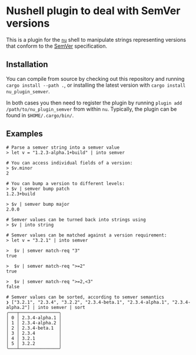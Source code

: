 # Nushell plugin to deal with SemVer versions

This is a plugin for the [`nu`](https://nushell.sh) shell to manipulate strings representing versions that conform to the [SemVer](https://semver.org) specification.

## Installation

You can compile from source by checking out this repository and running `cargo install --path .`, or installing the latest version with `cargo install nu_plugin_semver`.

In both cases you then need to register the plugin by running `plugin add /path/to/nu_plugin_semver` from within `nu`. Typically, the plugin can be found in `$HOME/.cargo/bin/`.

## Examples
```nu
# Parse a semver string into a semver value
> let v = "1.2.3-alpha.1+build" | into semver

# You can access individual fields of a version:
> $v.minor
2

# You can bump a version to different levels:
> $v | semver bump patch
1.2.3+build

> $v | semver bump major
2.0.0

# Semver values can be turned back into strings using
> $v | into string

# Semver values can be matched against a version requirement:
> let v = "3.2.1" | into semver

>  $v | semver match-req "3"
true

>  $v | semver match-req ">=2"
true

>  $v | semver match-req ">=2,<3"
false

# Semver values can be sorted, according to semver semantics
❯ ["3.2.1", "2.3.4", "3.2.2", "2.3.4-beta.1", "2.3.4-alpha.1", "2.3.4-alpha.2"] | into semver | sort
╭───┬───────────────╮
│ 0 │ 2.3.4-alpha.1 │
│ 1 │ 2.3.4-alpha.2 │
│ 2 │ 2.3.4-beta.1  │
│ 3 │ 2.3.4         │
│ 4 │ 3.2.1         │
│ 5 │ 3.2.2         │
╰───┴───────────────╯

```
